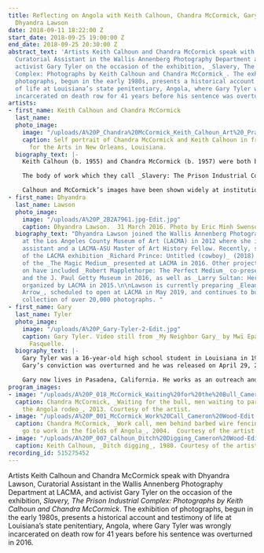 ```yaml
---
title: Reflecting on Angola with Keith Calhoun, Chandra McCormick, Gary Tyler and
  Dhyandra Lawson
date: 2018-09-11 18:22:00 Z
start_date: 2018-09-25 19:00:00 Z
end_date: 2018-09-25 20:30:00 Z
abstract_text: 'Artists Keith Calhoun and Chandra McCormick speak with Dhyandra Lawson,
  Curatorial Assistant in the Wallis Annenberg Photography Department at LACMA, and
  activist Gary Tyler on the occasion of the exhibition, _Slavery, The Prison Industrial
  Complex: Photographs by Keith Calhoun and Chandra McCormick_. The exhibition of
  photographs, begun in the early 1980s, presents a historical account and testimony
  of life at Louisiana’s state penitentiary, Angola, where Gary Tyler was wrongly
  incarcerated on death row for 41 years before his sentence was overturned in 2016.'
artists:
- first_name: Keith Calhoun and Chandra McCormick
  last_name: 
  photo_image:
    image: "/uploads/A%20P_Chandra%20McCormick_Keith_Calhoun_Art%20_Pratice_8_2018IMG_9971-Edit-fc4bfb.jpg"
    caption: Self portrait of Chandra McCormick and Keith Calhoun in front of L9 Center
      for the Arts in New Orleans, Louisiana.
  biography_text: |-
    Keith Calhoun (b. 1955) and Chandra McCormick (b. 1957) were both born and raised in the Lower 9th Ward of New Orleans, Louisiana. As a husband and wife team, they have been documenting Louisiana and its people for more than 30 years. They have captured the vibrant New Orleans music realm, which consists of brass bands, jazz funerals, social and pleasure clubs, benevolent societies, and the Black Mardi Gras Indians. In addition to recording New Orleans’ social and cultural history, Calhoun and McCormick have also covered religious and spiritual ceremonies throughout their community, as well as river baptisms in rural Louisiana. They have created several photographic series devoted to preserving a vanishing way of life in Louisiana, including Louisiana dock workers, longshoremen, and freight handlers on the banks of the Mississippi River; sugarcane field scrappers; cotton gin laborers, and sweet potato workers in East Carrol parish of Lake Providence, Louisiana.

    The body of work which they call _Slavery: The Prison Industrial Complex_, began in the early 1980s and continues today. The series serves as both a historical record and testimony of life at the Angola penitentiary, also called “The Farm.” It is an 18,000-acre prison farm where inmates are traded like chattel to wardens of neighboring penitentiaries. Although the 13th Amendment to the United States Constitution abolished slavery in 1865, its prohibition of forced labor does not apply to convicted inmates. _Slavery: The Prison Industrial Complex_ sheds light on the “criminal justice” system. Calhoun and McCormick’s work restores visibility and humanity to a population often forgotten by the public at large.

    Calhoun and McCormick’s images have been shown widely at institutions including the African American Anacostia Museum (Smithsonian Institution); the Brooklyn Museum; the Museum of Fine Arts, Houston; the Louisiana State Museum; the New Orleans Museum of Art; the Ogden Museum of Southern Art as part of _Prospect.3: Notes for Now_ and the 56th Venice Biennale. Calhoun and McCormick’s work is in the permanent collections of the New Orleans Museum of Art, the Museum of Fine Arts, Houston, and the Louisiana State Museum.
- first_name: Dhyandra
  last_name: Lawson
  photo_image:
    image: "/uploads/A%20P_2B2A7961.jpg-Edit.jpg"
    caption: Dhyandra Lawson.  31 March 2016. Photo by Eric Minh Swenson.
  biography_text: "Dhyandra Lawson joined the Wallis Annenberg Photography Department
    at the Los Angeles County Museum of Art (LACMA) in 2012 where she is curatorial
    assistant and a LACMA-ASU Master of Art History Fellow. Recently, she was co-curator
    of the LACMA exhibition _Richard Prince: Untitled (cowboy)_ (2018) and was curator
    of the _The Magic Medium_ presented at LACMA in 2016. Other projects she has worked
    on have included _Robert Mapplethorpe: The Perfect Medium_ co-presented by LACMA
    and the J. Paul Getty Museum in 2016, as well as _Larry Sultan: Here and Home_
    organized by LACMA in 2015.\n\nLawson is currently preparing _Eleanor Antin: Time’s
    Arrow_, scheduled to open at LACMA in May 2019, and continues to build upon LACMA’s
    collection of over 20,000 photographs. "
- first_name: Gary
  last_name: Tyler
  photo_image:
    image: "/uploads/A%20P_Gary-Tyler-2-Edit.jpg"
    caption: Gary Tyler. Video still from _My Neighbor Gary_ by Mwï Epalle and Ming-Wei
      Fasquelle.
  biography_text: |-
    Gary Tyler was a 16-year-old high school student in Louisiana in 1974 when was sentenced to die for a crime he did not commit. He was arrested for allegedly shooting a white boy during racially charged protests over school integration in St. Charles Parish, Louisiana. Convicted and sentenced to die by an all-white jury, he was, at the time, the youngest person on death row in the United States, and spent eight years in solitary confinement.
    Gary’s conviction was overturned and he was released on April 29, 2016, after serving almost 42 years in the Louisiana State Penitentiary.

    Gary now lives in Pasadena, California. He works as an outreach and engagement support worker at Safe Place for Youth in Venice, CA where he helps homeless youth get off the streets.  He also regularly speaks about his life and how he not only survived, but did so with his sanity, grace, and love of life intact. He has been a guest speaker at USC, Loyola Marymount UCLA, California State University Northridge, UC Irvine, Loyola Law School, California State University Long Beach, and Hastings Law School, among others.
program_images:
- image: "/uploads/A%20P_018_McCormick_Waiting%20for%20the%20Bull_Cameron%20Wood-Edit.jpg"
  caption: Chandra McCormick, _Waiting for the bull, men waiting to participate in
    the Angola rodeo_, 2013. Courtesy of the artist.
- image: "/uploads/A%20P_001_McCormick_Work%20Call_Cameron%20Wood-Edit.jpg"
  caption: Chandra McCormick, _Work call, men behind barbed wire fencing waiting to
    go to work in the fields of Angola_, 2004.  Courtesy of the artist.
- image: "/uploads/A%20P_007_Calhoun_Ditch%20Digging_Cameron%20Wood-Edit.jpg"
  caption: Keith Calhoun, _Ditch digging_, 1980. Courtesy of the artist.
recording_id: 515275452
---
```


Artists Keith Calhoun and Chandra McCormick speak with Dhyandra Lawson, Curatorial Assistant in the Wallis Annenberg Photography Department at LACMA, and activist Gary Tyler on the occasion of the exhibition, _Slavery, The Prison Industrial Complex: Photographs by Keith Calhoun and Chandra McCormick_. The exhibition of photographs, begun in the early 1980s, presents a historical account and testimony of life at Louisiana’s state penitentiary, Angola, where Gary Tyler was wrongly incarcerated on death row for 41 years before his sentence was overturned in 2016.